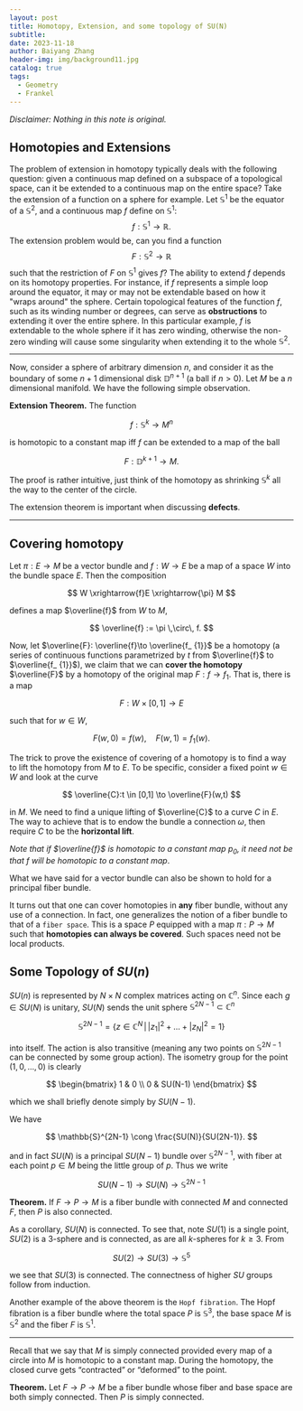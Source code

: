 ```yaml
---
layout: post
title: Homotopy, Extension, and some topology of SU(N)
subtitle: 
date: 2023-11-18
author: Baiyang Zhang
header-img: img/background11.jpg
catalog: true
tags:
  - Geometry
  - Frankel
---
```


*Disclaimer: Nothing in this note is original.*

## Homotopies and Extensions

The problem of extension in homotopy typically deals with the following question: given a continuous map defined on a subspace of a topological space, can it be extended to a continuous map on the entire space? Take the extension of a function on a sphere for example. Let $\mathbb{S}^{1}$ be the equator of a $\mathbb{S}^{2}$, and a continuous map $f$ define on $\mathbb{S}^{1}$:
$$
f: \mathbb{S}^{1} \to \mathbb{R}.
$$
The extension problem would be, can you find a function 
$$
F: \mathbb{S}^{2} \to \mathbb{R}
$$
such that the restriction of $F$ on $\mathbb{S}^{1}$ gives $f$? The ability to extend $f$ depends on its homotopy properties. For instance, if $f$ represents a simple loop around the equator, it may or may not be extendable based on how it "wraps around" the sphere. Certain topological features of the function $f$, such as its winding number or degrees, can serve as **obstructions** to extending it over the entire sphere. In this particular example, $f$ is extendable to the whole sphere if it has zero winding, otherwise the non-zero winding will cause some singularity when extending it to the whole $\mathbb{S}^{2}$. 

- - -

Now, consider a sphere of arbitrary dimension $n$, and consider it as the boundary of some $n+1$ dimensional disk $\mathbb{D}^{n+1}$ (a ball if $n>0$). Let $M$ be a $n$ dimensional manifold. We have the following simple observation.

**Extension Theorem.** The function 

$$
f:\mathbb{S}^{k} \to M^{n}
$$

is homotopic to a constant map iff $f$ can be extended to a map of the ball

$$
F: \mathbb{D}^{k+1} \to M.
$$

The proof is rather intuitive, just think of the homotopy as shrinking $\mathbb{S}^{k}$ all the way to the center of the circle. 

The extension theorem is important when discussing **defects**.

- - -

## Covering homotopy

Let $\pi: E \to M$ be a vector bundle and $f: W \to E$ be a map of a space $W$ into the bundle space $E$. Then the composition 

$$
W \xrightarrow{f}E \xrightarrow{\pi} M
$$

defines a map $\overline{f}$ from $W$ to $M$,

$$
\overline{f} := \pi \,\circ\, f.
$$


Now, let $\overline{F}: \overline{f}\to \overline{f_ {1}}$ be a homotopy (a series of continuous functions parametrized by $t$ from $\overline{f}$ to $\overline{f_ {1}}$), we claim that we can **cover the homotopy** $\overline{F}$ by a homotopy of the original map $F: f\to f_ {1}$. That is, there is a map

$$
F: W\times [0,1] \to E
$$

such that for $w \in W$,

$$
F(w,0)=f(w),\quad  F(w,1)=f_ {1}(w).
$$

The trick to prove the existence of covering of a homotopy is to find a way to lift the homotopy from $M$ to $E$. To be specific, consider a fixed point $w \in W$ and look at the curve 

$$
\overline{C}:t \in [0,1] \to \overline{F}(w,t)
$$

in $M$. We need to find a unique lifting of $\overline{C}$ to a curve $C$ in $E$. The way to achieve that is to endow the bundle a connection $\omega$, then require $C$ to be the **horizontal lift**. 

*Note that if $\overline{f}$ is homotopic to a constant map $p_ {0}$, it need not be that $f$ will be homotopic to a constant map*.

What we have said for a vector bundle can also be shown to hold for a principal fiber bundle.

It turns out that one can cover homotopies in **any** fiber bundle, without any use of a connection. In fact, one generalizes the notion of a fiber bundle to that of a `fiber space`. This is a space $P$ equipped with a map $\pi: P\to M$ such that **homotopies can always be covered**. Such spaces need not be local products.

## Some Topology of $SU(n)$

$SU(n)$ is represented by $N \times N$ complex matrices acting on $\mathbb{C}^{n}$. Since each $g \in SU(N)$ is unitary, $SU(N)$ sends the unit sphere $\mathbb{S}^{2N-1} \subset \mathbb{C}^{n}$ 

$$
\mathbb{S}^{2N-1} = \left\lbrace z \in  \mathbb{C}^{N} \,\middle\vert\, \left\lvert z_ {1} \right\rvert^{2} + \dots + \left\lvert z_ {N} \right\rvert^{2}=1  \right\rbrace 
$$

into itself. The action is also transitive (meaning any two points on $\mathbb{S}^{2N-1}$ can be connected by some group action). The isometry group for the point $(1,0,\dots,0)$ is clearly

$$
\begin{bmatrix} 
1 & 0 \\
0 & SU(N-1)
\end{bmatrix}
$$

which we shall briefly denote simply by $SU(N-1)$. 

We have

$$
\mathbb{S}^{2N-1} \cong  \frac{SU(N)}{SU(2N-1)}.
$$

and in fact $SU(N)$ is a principal $SU(N − 1)$ bundle over $\mathbb{S}^{2N-1}$, with fiber at each point $p\in M$ being the little group of $p$. Thus we write

$$
SU(N-1)\to SU(N) \to \mathbb{S}^{2N-1}
$$

**Theorem.** If $F\to P \to M$ is a fiber bundle with connected $M$ and connected $F$, then $P$ is also connected.

As a corollary, $SU(N)$ is connected. To see that, note $SU(1)$ is a single point, $SU(2)$ is a $3$-sphere and is connected, as are all $k$-spheres for $k\geq 3$. From

$$
SU(2) \to SU(3) \to \mathbb{S}^{5}
$$

we see that $SU(3)$ is connected. The connectness of higher $SU$ groups follow from induction.


Another example of the above theorem is the `Hopf fibration`. The Hopf fibration is a fiber bundle where the total space $P$ is $\mathbb{S}^{3}$, the base space $M$ is $\mathbb{S}^{2}$ and the fiber $F$ is $\mathbb{S}^{1}$. 

- - -

Recall that we say that $M$ is simply connected provided every map of a circle into $M$ is homotopic to a constant map. During the homotopy, the closed curve gets “contracted” or “deformed” to the point. 

**Theorem.** Let $F\to P \to M$ be a fiber bundle whose fiber and base space are both simply connected. Then $P$ is simply connected. 

